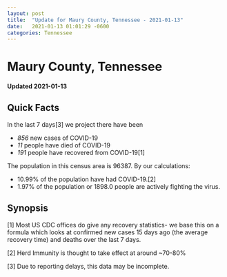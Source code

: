 ```yaml
---
layout: post
title:  "Update for Maury County, Tennessee - 2021-01-13"
date:   2021-01-13 01:01:29 -0600
categories: Tennessee
---
```


# Maury County, Tennessee
#### Updated 2021-01-13

## Quick Facts

In the last 7 days[3] we project there have been
- *856* new cases of COVID-19
- *11* people have died of COVID-19
- *191* people have recovered from COVID-19[1]

The population in this census area is 96387. By our calculations:
- 10.99% of the population have had COVID-19.[2]
- 1.97% of the population or 1898.0 people are actively fighting the virus.

## Synopsis




[1] Most US CDC offices do give any recovery statistics- we base this on a formula which looks at confirmed new cases
15 days ago (the average recovery time) and deaths over the last 7 days.

[2] Herd Immunity is thought to take effect at around ~70-80%

[3] Due to reporting delays, this data may be incomplete.
 
    